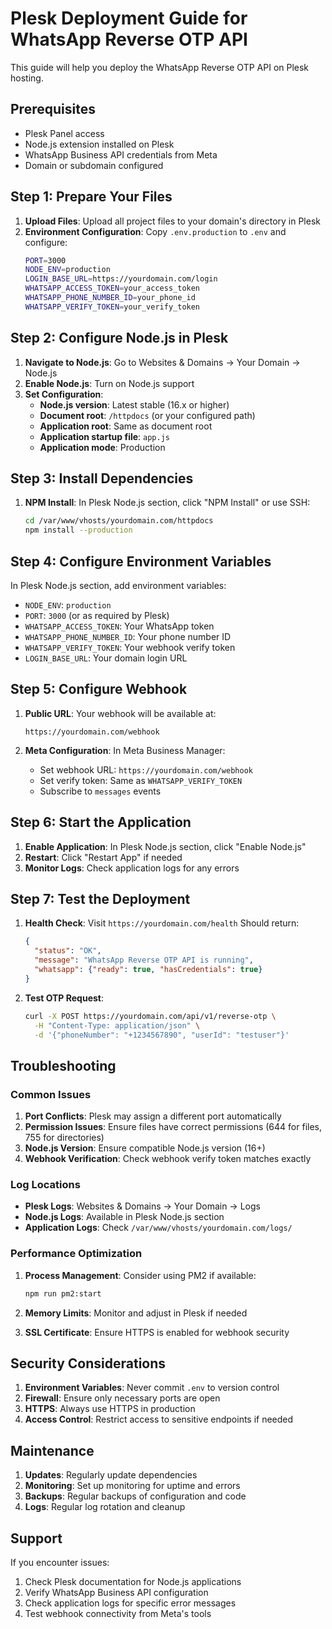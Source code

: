 # Plesk Deployment Guide for WhatsApp Reverse OTP API

This guide will help you deploy the WhatsApp Reverse OTP API on Plesk hosting.

## Prerequisites

- Plesk Panel access
- Node.js extension installed on Plesk
- WhatsApp Business API credentials from Meta
- Domain or subdomain configured

## Step 1: Prepare Your Files

1. **Upload Files**: Upload all project files to your domain's directory in Plesk
2. **Environment Configuration**: Copy `.env.production` to `.env` and configure:
   ```bash
   PORT=3000
   NODE_ENV=production
   LOGIN_BASE_URL=https://yourdomain.com/login
   WHATSAPP_ACCESS_TOKEN=your_access_token
   WHATSAPP_PHONE_NUMBER_ID=your_phone_id
   WHATSAPP_VERIFY_TOKEN=your_verify_token
   ```

## Step 2: Configure Node.js in Plesk

1. **Navigate to Node.js**: Go to Websites & Domains → Your Domain → Node.js
2. **Enable Node.js**: Turn on Node.js support
3. **Set Configuration**:
   - **Node.js version**: Latest stable (16.x or higher)
   - **Document root**: `/httpdocs` (or your configured path)
   - **Application root**: Same as document root
   - **Application startup file**: `app.js`
   - **Application mode**: Production

## Step 3: Install Dependencies

1. **NPM Install**: In Plesk Node.js section, click "NPM Install" or use SSH:
   ```bash
   cd /var/www/vhosts/yourdomain.com/httpdocs
   npm install --production
   ```

## Step 4: Configure Environment Variables

In Plesk Node.js section, add environment variables:
- `NODE_ENV`: `production`
- `PORT`: `3000` (or as required by Plesk)
- `WHATSAPP_ACCESS_TOKEN`: Your WhatsApp token
- `WHATSAPP_PHONE_NUMBER_ID`: Your phone number ID
- `WHATSAPP_VERIFY_TOKEN`: Your webhook verify token
- `LOGIN_BASE_URL`: Your domain login URL

## Step 5: Configure Webhook

1. **Public URL**: Your webhook will be available at:
   ```
   https://yourdomain.com/webhook
   ```

2. **Meta Configuration**: In Meta Business Manager:
   - Set webhook URL: `https://yourdomain.com/webhook`
   - Set verify token: Same as `WHATSAPP_VERIFY_TOKEN`
   - Subscribe to `messages` events

## Step 6: Start the Application

1. **Enable Application**: In Plesk Node.js section, click "Enable Node.js"
2. **Restart**: Click "Restart App" if needed
3. **Monitor Logs**: Check application logs for any errors

## Step 7: Test the Deployment

1. **Health Check**: Visit `https://yourdomain.com/health`
   Should return:
   ```json
   {
     "status": "OK",
     "message": "WhatsApp Reverse OTP API is running",
     "whatsapp": {"ready": true, "hasCredentials": true}
   }
   ```

2. **Test OTP Request**:
   ```bash
   curl -X POST https://yourdomain.com/api/v1/reverse-otp \
     -H "Content-Type: application/json" \
     -d '{"phoneNumber": "+1234567890", "userId": "testuser"}'
   ```

## Troubleshooting

### Common Issues

1. **Port Conflicts**: Plesk may assign a different port automatically
2. **Permission Issues**: Ensure files have correct permissions (644 for files, 755 for directories)
3. **Node.js Version**: Ensure compatible Node.js version (16+)
4. **Webhook Verification**: Check webhook verify token matches exactly

### Log Locations

- **Plesk Logs**: Websites & Domains → Your Domain → Logs
- **Node.js Logs**: Available in Plesk Node.js section
- **Application Logs**: Check `/var/www/vhosts/yourdomain.com/logs/`

### Performance Optimization

1. **Process Management**: Consider using PM2 if available:
   ```bash
   npm run pm2:start
   ```

2. **Memory Limits**: Monitor and adjust in Plesk if needed

3. **SSL Certificate**: Ensure HTTPS is enabled for webhook security

## Security Considerations

1. **Environment Variables**: Never commit `.env` to version control
2. **Firewall**: Ensure only necessary ports are open
3. **HTTPS**: Always use HTTPS in production
4. **Access Control**: Restrict access to sensitive endpoints if needed

## Maintenance

1. **Updates**: Regularly update dependencies
2. **Monitoring**: Set up monitoring for uptime and errors
3. **Backups**: Regular backups of configuration and code
4. **Logs**: Regular log rotation and cleanup

## Support

If you encounter issues:
1. Check Plesk documentation for Node.js applications
2. Verify WhatsApp Business API configuration
3. Check application logs for specific error messages
4. Test webhook connectivity from Meta's tools
